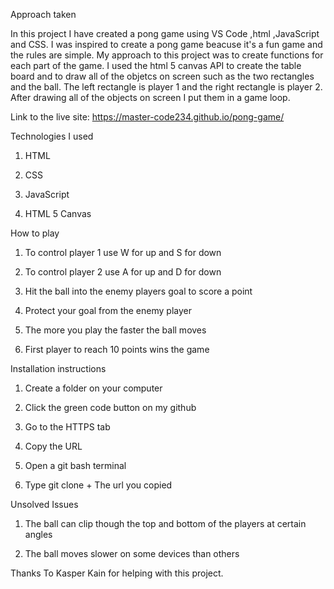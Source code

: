 
Approach taken

In this project I have created a pong game using VS Code ,html ,JavaScript and CSS. I was inspired to create a pong game beacuse it's a fun game and the rules are simple. My approach to this project was to create functions for each part of the game. I used the html 5 canvas API to create the table board and to draw all of the objetcs on screen such as the two rectangles and the ball. The left rectangle is player 1 and the right rectangle is player 2. After drawing all of the objects on screen I put them in a game loop.


Link to the live site: https://master-code234.github.io/pong-game/


Technologies I used 

1. HTML

2. CSS 

3. JavaScript

4. HTML 5 Canvas


How to play

1. To control player 1 use W for up and S for down

2. To control player 2 use A for up and D for down

3. Hit the ball into the enemy players goal to score a point

4. Protect your goal from the enemy player

5. The more you play the faster the ball moves

6. First player to reach 10 points wins the game







Installation instructions

1. Create a folder on your computer

2. Click the green code button on my github

3. Go to the HTTPS tab

4. Copy the URL

5. Open a git bash terminal 

6. Type  git clone + The url you copied




Unsolved Issues 

1. The ball can clip though the top and bottom of the players at certain angles

2. The ball moves slower on some devices than others




Thanks To Kasper Kain for helping with this project.


 




